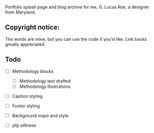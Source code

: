 Portfolio splash page and blog archive for me, G. Lucas Roe, a designer from Maryland.

## Copyright notice:
The words are mine, but you can use the code if you'd like. Link backs greatly appreciated.

## Todo
- [ ] Methodology blocks
    - [ ] Methodology text drafted
    - [ ] Methodology illustrations
- [ ] Caption styling
- [ ] Footer styling

- [ ] Background inspo and style
- [ ] pfp silliness


